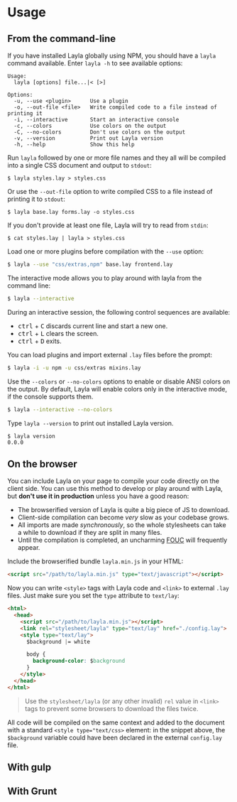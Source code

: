 # Usage

## From the command-line

If you have installed Layla globally using NPM, you should have a `layla` command available. Enter `layla -h` to see available options:

~~~
Usage:
  layla [options] file...|< [>]

Options:
  -u, --use <plugin>      Use a plugin
  -o, --out-file <file>   Write compiled code to a file instead of printing it
  -i, --interactive       Start an interactive console
  -c, --colors            Use colors on the output
  -C, --no-colors         Don't use colors on the output
  -v, --version           Print out Layla version
  -h, --help              Show this help
~~~

Run `layla` followed by one or more file names and they all will be compiled into a single CSS document and output to `stdout`:

~~~
$ layla styles.lay > styles.css
~~~

Or use the `--out-file` option to write compiled CSS to a file instead of printing it to `stdout`:

~~~
$ layla base.lay forms.lay -o styles.css
~~~

If you don't provide at least one file, Layla will try to read from `stdin`:

~~~
$ cat styles.lay | layla > styles.css
~~~

Load one or more plugins before compilation with the `--use` option:

~~~ sh
$ layla --use "css/extras,npm" base.lay frontend.lay
~~~

The interactive mode allows you to play around with layla from the command line:

~~~ sh
$ layla --interactive
~~~

During an interactive session, the following control sequences are available:

- <kbd>ctrl</kbd> + <kbd>C</kbd> discards current line and start a new one.
- <kbd>ctrl</kbd> + <kbd>L</kbd> clears the screen.
- <kbd>ctrl</kbd> + <kbd>D</kbd> exits.

You can load plugins and import external `.lay` files before the prompt:

~~~ sh
$ layla -i -u npm -u css/extras mixins.lay
~~~

Use the `--colors` or `--no-colors` options to enable or disable ANSI colors on the output. By default, Layla will enable colors only in the interactive mode, if the console supports them.

~~~ sh
$ layla --interactive --no-colors
~~~

Type `layla --version` to print out installed Layla version.

~~~
$ layla version
0.0.0
~~~

## On the browser

You can include Layla on your page to compile your code directly on the client side. You can use this method to develop or play around with Layla, but **don't use it in production** unless you have a good reason:

- The browserified version of Layla is quite a big piece of JS to download.
- Client-side compilation can become *very* slow as your codebase grows.
- All imports are made *synchronously*, so the whole stylesheets can take a while to download if they are split in many files.
- Until the compilation is completed, an uncharming [FOUC](https://en.wikipedia.org/wiki/Flash_of_unstyled_content) will frequently appear.

Include the browserified bundle `layla.min.js` in your HTML:

~~~ html
<script src="/path/to/layla.min.js" type="text/javascript"></script>
~~~

Now you can write `<style>` tags with Layla code and `<link>` to external `.lay `files. Just make sure you set the `type` attribute to `text/lay`:

~~~ html
<html>
  <head>
    <script src="/path/to/layla.min.js"></script>
    <link rel="stylesheet/layla" type="text/lay" href="./config.lay">
    <style type="text/lay">
      $background |= white

      body {
        background-color: $background
      }
    </style>
  </head>
</html>
~~~

> Use the `stylesheet/layla` (or any other invalid) `rel` value in `<link>` tags to prevent some browsers to download the files twice.

All code will be compiled on the same context and added to the document with a standard `<style type="text/css>` element: in the snippet above, the `$background` variable could have been declared in the external `config.lay` file.

## With gulp

## With Grunt
